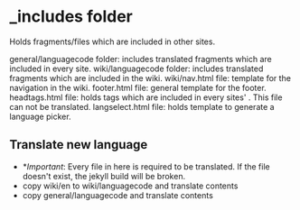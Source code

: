 # _includes folder
Holds fragments/files which are included in other sites.

general/languagecode folder: includes translated fragments which are included in every site.
wiki/languagecode folder: includes translated fragments which are included in the wiki.
wiki/nav.html file: template for the navigation in the wiki.
footer.html file: general template for the footer.
headtags.html file: holds tags which are included in every sites' <head>. This file can not be translated.
langselect.html file: holds template to generate a language picker.

## Translate new language

* **Important*: Every file in here is required to be translated. If the file doesn't exist, the jekyll build will be broken.
* copy wiki/en to wiki/languagecode and translate contents
* copy general/languagecode and translate contents
